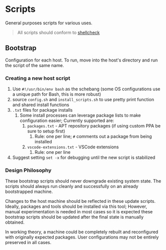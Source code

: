 # Scripts

General purposes scripts for various uses.

> All scripts should conform to [shellcheck](https://www.shellcheck.net/)

## Bootstrap

Configuration for each host.
To run, move into the host's directory and run the script of the same name.

### Creating a new host script

1. Use `#!/usr/bin/env bash` as the schebang (some OS configurations use a unique path for Bash, this is more robust)
2. source `config.sh` and `install_scripts.sh` to use pretty print function and shared install functions
3. `.txt` files for package installs
   1. Some install processes can leverage package lists to make configuration easier; Currently supported are:
      1. `packages.txt` - APT repository packages (if using custom PPA be sure to setup first)
         1. Rule: one per line; `#` comments out a package from being installed
      2. `vscode-extensions.txt` - VSCode extensions
         1. Rule: one per line
4. Suggest setting `set -x` for debugging until the new script is stabilized

### Design Philosophy

These bootstrap scripts should never downgrade existing system state.
The scripts should always run cleanly and successfully on an already bootstrapped machine.

Changes to the host machine should be reflected in these update scripts.
Ideally, packages and tools should be installed via this tool; However, manual experimentation is needed in most cases so it is expected these bootstrap scripts should be updated after the final state is manually obtained.

In working theory, a machine could be completely rebuilt and reconfigured with originally expected packages.
User configurations may not be entirely preserved in all cases.
